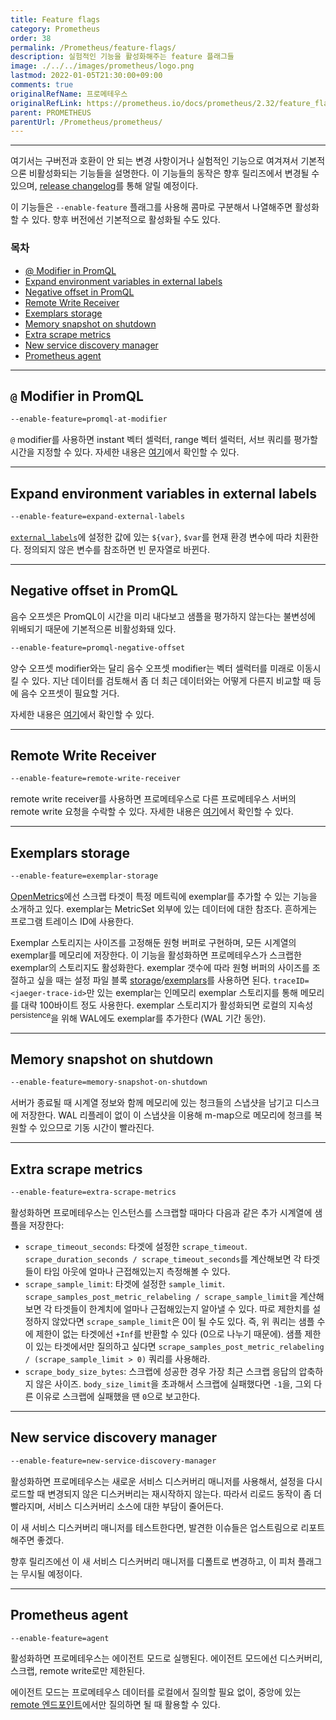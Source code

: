 ```yaml
---
title: Feature flags
category: Prometheus
order: 38
permalink: /Prometheus/feature-flags/
description: 실험적인 기능을 활성화해주는 feature 플래그들
image: ./../../images/prometheus/logo.png
lastmod: 2022-01-05T21:30:00+09:00
comments: true
originalRefName: 프로메테우스
originalRefLink: https://prometheus.io/docs/prometheus/2.32/feature_flags
parent: PROMETHEUS
parentUrl: /Prometheus/prometheus/
---
```


---

여기서는 구버전과 호환이 안 되는 변경 사항이거나 실험적인 기능으로 여겨져서 기본적으론 비활성화되는 기능들을 설명한다. 이 기능들의 동작은 향후 릴리즈에서 변경될 수 있으며, [release changelog](https://github.com/prometheus/prometheus/blob/main/CHANGELOG.md)를 통해 알릴 예정이다.

이 기능들은 `--enable-feature` 플래그를 사용해 콤마로 구분해서 나열해주면 활성화할 수 있다. 향후 버전에선 기본적으로 활성화될 수도 있다.

### 목차

- [@ Modifier in PromQL](#-modifier-in-promql)
- [Expand environment variables in external labels](#expand-environment-variables-in-external-labels)
- [Negative offset in PromQL](#negative-offset-in-promql)
- [Remote Write Receiver](#remote-write-receiver)
- [Exemplars storage](#exemplars-storage)
- [Memory snapshot on shutdown](#memory-snapshot-on-shutdown)
- [Extra scrape metrics](#extra-scrape-metrics)
- [New service discovery manager](#new-service-discovery-manager)
- [Prometheus agent](#prometheus-agent)

---

## `@` Modifier in PromQL

```sh
--enable-feature=promql-at-modifier
```

`@` modifier를 사용하면 instant 벡터 셀럭터, range 벡터 셀럭터, 서브 쿼리를 평가할 시간을 지정할 수 있다. 자세한 내용은 [여기](../querying.basics#-modifier)에서 확인할 수 있다.

---

## Expand environment variables in external labels

```sh
--enable-feature=expand-external-labels
```

[`external_labels`](../configuration#configuration-file)에 설정한 값에 있는 `${var}`, `$var`를 현재 환경 변수에 따라 치환한다. 정의되지 않은 변수를 참조하면 빈 문자열로 바뀐다.

---

## Negative offset in PromQL

음수 오프셋은 PromQL이 시간을 미리 내다보고 샘플을 평가하지 않는다는 불변성에 위배되기 때문에 기본적으론 비활성화돼 있다.

```sh
--enable-feature=promql-negative-offset
```

양수 오프셋 modifier와는 달리 음수 오프셋 modifier는 벡터 셀럭터를 미래로 이동시킬 수 있다. 지난 데이터를 검토해서 좀 더 최근 데이터와는 어떻게 다른지 비교할 때 등에 음수 오프셋이 필요할 거다.

자세한 내용은 [여기](../querying.basics/#offset-modifier)에서 확인할 수 있다.

---

## Remote Write Receiver

```sh
--enable-feature=remote-write-receiver
```

remote write receiver를 사용하면 프로메테우스로 다른 프로메테우스 서버의 remote write 요청을 수락할 수 있다. 자세한 내용은 [여기](../storage/#overview)에서 확인할 수 있다.

---

## Exemplars storage

```sh
--enable-feature=exemplar-storage
```

[OpenMetrics](https://github.com/OpenObservability/OpenMetrics/blob/main/specification/OpenMetrics.md#exemplars)에선 스크랩 타겟이 특정 메트릭에 exemplar를 추가할 수 있는 기능을 소개하고 있다. exemplar는 MetricSet 외부에 있는 데이터에 대한 참조다. 흔하게는 프로그램 트레이스 ID에 사용한다.

Exemplar 스토리지는 사이즈를 고정해둔 원형 버퍼로 구현하며, 모든 시계열의 exemplar를 메모리에 저장한다. 이 기능을 활성화하면 프로메테우스가 스크랩한 exemplar의 스토리지도 활성화한다. exemplar 갯수에 따라 원형 버퍼의 사이즈를 조절하고 싶을 때는 설정 파일 블록 [storage](../configuration/#configuration-file)/[exemplars](../configuration/#exemplars)를 사용하면 된다. `traceID=<jaeger-trace-id>`만 있는 exemplar는 인메모리 exemplar 스토리지를 통해 메모리를 대략 100바이트 정도 사용한다. exemplar 스토리지가 활성화되면 로컬의 지속성<sup>persistence</sup>을 위해 WAL에도 exemplar를 추가한다 (WAL 기간 동안).

---

## Memory snapshot on shutdown

```sh
--enable-feature=memory-snapshot-on-shutdown
```

서버가 종료될 때 시계열 정보와 함께 메모리에 있는 청크들의 스냅샷을 남기고 디스크에 저장한다. WAL 리플레이 없이 이 스냅샷을 이용해 m-map으로 메모리에 청크를 복원할 수 있으므로 기동 시간이 빨라진다.

---

## Extra scrape metrics

```sh
--enable-feature=extra-scrape-metrics
```

활성화하면 프로메테우스는 인스턴스를 스크랩할 때마다 다음과 같은 추가 시계열에 샘플을 저장한다:

- `scrape_timeout_seconds`: 타겟에 설정한 `scrape_timeout`. `scrape_duration_seconds / scrape_timeout_seconds`를 계산해보면 각 타겟들이 타임 아웃에 얼마나 근접해있는지 측정해볼 수 있다.
- `scrape_sample_limit`: 타겟에 설정한 `sample_limit`. `scrape_samples_post_metric_relabeling / scrape_sample_limit`을 계산해보면 각 타겟들이 한계치에 얼마나 근접해있는지 알아낼 수 있다. 따로 제한치를 설정하지 않았다면 `scrape_sample_limit`은 0이 될 수도 있다. 즉, 위 쿼리는 샘플 수에 제한이 없는 타겟에선 `+Inf`를 반환할 수 있다 (0으로 나누기 때문에). 샘플 제한이 있는 타겟에서만 질의하고 싶다면 `scrape_samples_post_metric_relabeling / (scrape_sample_limit > 0)` 쿼리를 사용해라.
- `scrape_body_size_bytes`: 스크랩에 성공한 경우 가장 최근 스크랩 응답의 압축하지 않은 사이즈. `body_size_limit`을 초과해서 스크랩에 실패했다면 `-1`을, 그외 다른 이유로 스크랩에 실패했을 땐 `0`으로 보고한다.

---

## New service discovery manager

```sh
--enable-feature=new-service-discovery-manager
```

활성화하면 프로메테우스는 새로운 서비스 디스커버리 매니저를 사용해서, 설정을 다시 로드할 때 변경되지 않은 디스커버리는 재시작하지 않는다. 따라서 리로드 동작이 좀 더 빨라지며, 서비스 디스커버리 소스에 대한 부담이 줄어든다.

이 새 서비스 디스커버리 매니저를 테스트한다면, 발견한 이슈들은 업스트림으로 리포트해주면 좋겠다.

향후 릴리즈에선 이 새 서비스 디스커버리 매니저를 디폴트로 변경하고, 이 피처 플래그는 무시될 예정이다.

---

## Prometheus agent

```sh
--enable-feature=agent
```

활성화하면 프로메테우스는 에이전트 모드로 실행된다. 에이전트 모드에선 디스커버리, 스크랩, remote write로만 제한된다.

에이전트 모드는 프로메테우스 데이터를 로컬에서 질의할 필요 없이, 중앙에 있는 [remote 엔드포인트](../integrations#remote-endpoints-and-storage)에서만 질의하면 될 때 활용할 수 있다.